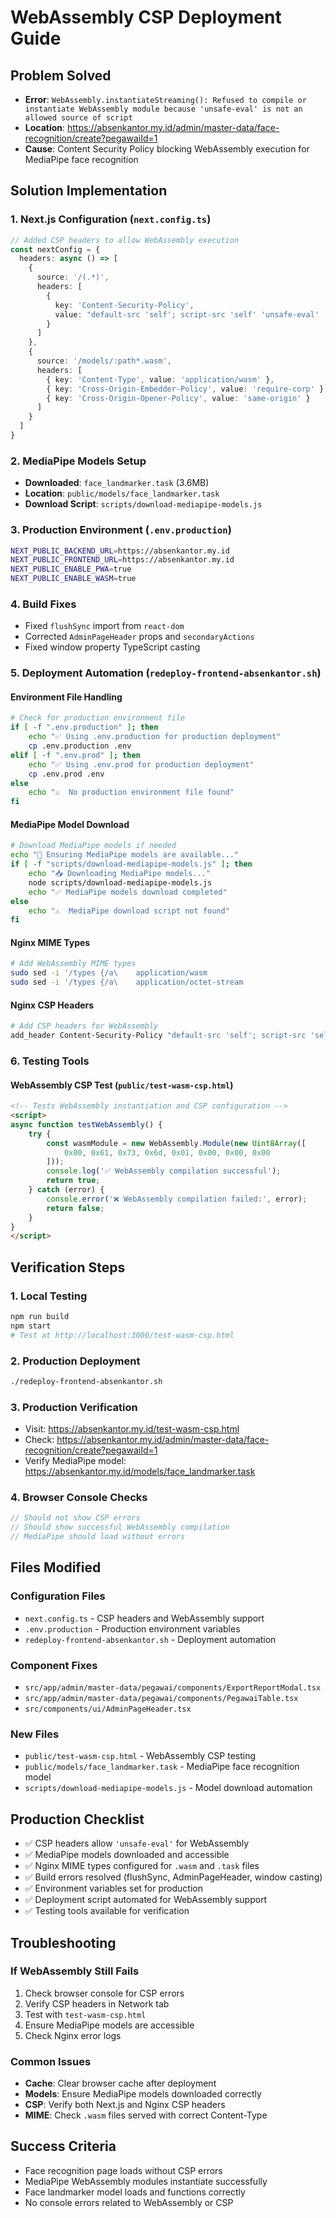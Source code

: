 # WebAssembly CSP Deployment Guide

## Problem Solved
- **Error**: `WebAssembly.instantiateStreaming(): Refused to compile or instantiate WebAssembly module because 'unsafe-eval' is not an allowed source of script`
- **Location**: https://absenkantor.my.id/admin/master-data/face-recognition/create?pegawaiId=1
- **Cause**: Content Security Policy blocking WebAssembly execution for MediaPipe face recognition

## Solution Implementation

### 1. Next.js Configuration (`next.config.ts`)
```typescript
// Added CSP headers to allow WebAssembly execution
const nextConfig = {
  headers: async () => [
    {
      source: '/(.*)',
      headers: [
        {
          key: 'Content-Security-Policy',
          value: "default-src 'self'; script-src 'self' 'unsafe-eval' 'unsafe-inline'; style-src 'self' 'unsafe-inline'; img-src 'self' data: https:; connect-src 'self' https:; font-src 'self' data:; object-src 'none'; base-uri 'self'; frame-ancestors 'none';"
        }
      ]
    },
    {
      source: '/models/:path*.wasm',
      headers: [
        { key: 'Content-Type', value: 'application/wasm' },
        { key: 'Cross-Origin-Embedder-Policy', value: 'require-corp' },
        { key: 'Cross-Origin-Opener-Policy', value: 'same-origin' }
      ]
    }
  ]
}
```

### 2. MediaPipe Models Setup
- **Downloaded**: `face_landmarker.task` (3.6MB)
- **Location**: `public/models/face_landmarker.task`
- **Download Script**: `scripts/download-mediapipe-models.js`

### 3. Production Environment (`.env.production`)
```bash
NEXT_PUBLIC_BACKEND_URL=https://absenkantor.my.id
NEXT_PUBLIC_FRONTEND_URL=https://absenkantor.my.id
NEXT_PUBLIC_ENABLE_PWA=true
NEXT_PUBLIC_ENABLE_WASM=true
```

### 4. Build Fixes
- Fixed `flushSync` import from `react-dom`
- Corrected `AdminPageHeader` props and `secondaryActions`
- Fixed window property TypeScript casting

### 5. Deployment Automation (`redeploy-frontend-absenkantor.sh`)

#### Environment File Handling
```bash
# Check for production environment file
if [ -f ".env.production" ]; then
    echo "✅ Using .env.production for production deployment"
    cp .env.production .env
elif [ -f ".env.prod" ]; then
    echo "✅ Using .env.prod for production deployment"
    cp .env.prod .env
else
    echo "⚠️  No production environment file found"
fi
```

#### MediaPipe Model Download
```bash
# Download MediaPipe models if needed
echo "🧠 Ensuring MediaPipe models are available..."
if [ -f "scripts/download-mediapipe-models.js" ]; then
    echo "📥 Downloading MediaPipe models..."
    node scripts/download-mediapipe-models.js
    echo "✅ MediaPipe models download completed"
else
    echo "⚠️  MediaPipe download script not found"
fi
```

#### Nginx MIME Types
```bash
# Add WebAssembly MIME types
sudo sed -i '/types {/a\    application/wasm                                wasm;' "$MIME_TYPES_FILE"
sudo sed -i '/types {/a\    application/octet-stream                        task;' "$MIME_TYPES_FILE"
```

#### Nginx CSP Headers
```bash
# Add CSP headers for WebAssembly
add_header Content-Security-Policy "default-src 'self'; script-src 'self' 'unsafe-eval' 'unsafe-inline'; style-src 'self' 'unsafe-inline'; img-src 'self' data: https:; connect-src 'self' https:; font-src 'self' data:; object-src 'none'; base-uri 'self'; frame-ancestors 'none';" always;
```

### 6. Testing Tools

#### WebAssembly CSP Test (`public/test-wasm-csp.html`)
```html
<!-- Tests WebAssembly instantiation and CSP configuration -->
<script>
async function testWebAssembly() {
    try {
        const wasmModule = new WebAssembly.Module(new Uint8Array([
            0x00, 0x61, 0x73, 0x6d, 0x01, 0x00, 0x00, 0x00
        ]));
        console.log('✅ WebAssembly compilation successful');
        return true;
    } catch (error) {
        console.error('❌ WebAssembly compilation failed:', error);
        return false;
    }
}
</script>
```

## Verification Steps

### 1. Local Testing
```bash
npm run build
npm start
# Test at http://localhost:3000/test-wasm-csp.html
```

### 2. Production Deployment
```bash
./redeploy-frontend-absenkantor.sh
```

### 3. Production Verification
- Visit: https://absenkantor.my.id/test-wasm-csp.html
- Check: https://absenkantor.my.id/admin/master-data/face-recognition/create?pegawaiId=1
- Verify MediaPipe model: https://absenkantor.my.id/models/face_landmarker.task

### 4. Browser Console Checks
```javascript
// Should not show CSP errors
// Should show successful WebAssembly compilation
// MediaPipe should load without errors
```

## Files Modified

### Configuration Files
- `next.config.ts` - CSP headers and WebAssembly support
- `.env.production` - Production environment variables
- `redeploy-frontend-absenkantor.sh` - Deployment automation

### Component Fixes
- `src/app/admin/master-data/pegawai/components/ExportReportModal.tsx`
- `src/app/admin/master-data/pegawai/components/PegawaiTable.tsx`
- `src/components/ui/AdminPageHeader.tsx`

### New Files
- `public/test-wasm-csp.html` - WebAssembly CSP testing
- `public/models/face_landmarker.task` - MediaPipe face recognition model
- `scripts/download-mediapipe-models.js` - Model download automation

## Production Checklist

- ✅ CSP headers allow `'unsafe-eval'` for WebAssembly
- ✅ MediaPipe models downloaded and accessible
- ✅ Nginx MIME types configured for `.wasm` and `.task` files
- ✅ Build errors resolved (flushSync, AdminPageHeader, window casting)
- ✅ Environment variables set for production
- ✅ Deployment script automated for WebAssembly support
- ✅ Testing tools available for verification

## Troubleshooting

### If WebAssembly Still Fails
1. Check browser console for CSP errors
2. Verify CSP headers in Network tab
3. Test with `test-wasm-csp.html`
4. Ensure MediaPipe models are accessible
5. Check Nginx error logs

### Common Issues
- **Cache**: Clear browser cache after deployment
- **Models**: Ensure MediaPipe models downloaded correctly
- **CSP**: Verify both Next.js and Nginx CSP headers
- **MIME**: Check `.wasm` files served with correct Content-Type

## Success Criteria
- Face recognition page loads without CSP errors
- MediaPipe WebAssembly modules instantiate successfully
- Face landmarker model loads and functions correctly
- No console errors related to WebAssembly or CSP